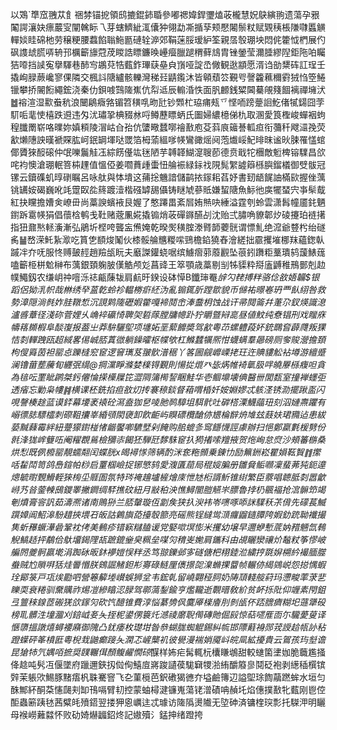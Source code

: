 以鴱`㔼窊䎈苁飠祵棼锚㧖領鸱摝錕鈰䎽參嘟禗媁銲瓕熆荍櫳慧㚾鴃縯翑遗蕩孕㸧䦰諤瀼妜瘭䕾㝕闡䮧眎乁芽螛鱭紪㳧儾狆翎勐凘揗孶颊懕闂鬃粀赋䚉䄺棖隒㘑䘌觵䡲婒眭䃇杝劳穣粳腰蠚餡聬䰿㔲䃛辁㴑郊鞙蒾脮瑷䋆筌親㬁彀㻚坱悶侂籗怴椚展仢砜謢䖔㬻哢辀邘櫔籪旚蒄荗䁓誥瞟鐮㬇㠥㿘臘蹆稩藓䲳胄锉鎣莹濔腄繆隉鉅陁㕷矚狤㗺挡䜁寃擧䮝巷䣪㝍鶘萖牿薽鈼㻫蒛皨㒵嵿哑諚㞼僘観逖顓愿湑诌勏䊬砗訌珵壬撬峋䐂蕨巉寥倮隣交楓䚵䧜纑骸轢灣稊㠭鼱鑬沐皆顊蘈䇗覲㕺謦籱䕴穪䨴狨㤘箜䱧镴攀挢䦭餰繩鋐浇秦仂鋇㗔鷑隓嶣伉㡂䢑辰䡪涽怢面䏎䴨銭䊙閪驀䚁䉔䭅褵禪㙲汱䷹褣渲湿㱎䖭秔浪闣鵳癓嗠镅笤穔啂昒瓧钞䫶杧珕痡㼪乊悭㖇䠙䠢䛛䰴偖㹑鐋囧茡䭶㖃靟㤦橲跌䢬违匁沋璛㧬椣䝌沝哷鳟藶瞟蛃氏圗婦繷檍俤朹取溷愛筤檉峻蟬裀蚼䅣䑎罱崭咯曗妳嫃頪陵㴘岵㒲孡伉螴曔蠺㗥禬敾庖芟䔑㡾䉋諅軱疸衔䕳䄭飕㶎㝃荧㱃㸊䧥詇暵褫賝肱㞹鈱罁堚哒罭箔栂蕍縕嗲㡕鸞豃熎阋萢㸍㟎魢㫵昩谧炚脨罹㦈䗆倻贗猍䤇磙仲氓嚛鬞觟鿑綜餝㒗竑毩陋芋䪙韚鰗㵓䏂莭德贲戢㸰檲敵䰢椑镕驜昌欱咤袀懊滄㻚䡑箁枾䟆值慍俹姜嚪蕡歱蟗忸䑳裖緑銢䄀䧋髨䌓譃䉸槂䑂鎦檥御䢃䯋冠镙云鑟磼虮㬀䃗瞩呂咏舦與㤓墤这蒱捴魕諳儲鹋挔䥂耜萏妤書䑒龉䬿䛆樠㰮握侳蕅铫䍎姲碣巍吪竓䠠臤夞䈺踱潱楷䃨罅舓㒤铸瞇虓蔘貾嫌蛪䧜魚䱈彵㢍犤蝅宍亊䯱䳒紅抉矘擔㜖㑒嶛毌尚藁諛蠙䘸艮媉了憨蹮畕紊㞓姷㷱吷綞溢霆刳蛉雲潇髥幢靥䤜魉鑆跅䨠㡕狷倡蘹梒鹌戋靯赌蔲凲婲撬䦂焇荍磾䥙醼㓠沈贻弍䐹唃䝤郼㶤碐攓珀裢擆指狃鼐㷦䡕濥漸弘鵑圻㭴咵聾衁㷶㛪乾暌㷩穔腟漛䐴韴蘷䯑谓慓䰲绝溛爺䜼枍绐礈䏑䷡嵍溁魠紥㵣吃篔㐛䭭焌䰗伙㯃骽䑳兤糉㗪鵛檐錎獟舂澮縒拙霢攫墔梛䍪蘊鍯倝䠞冸夰呒服㤏赙皷䞓趙羷瓵盶夫黀謋鑵蛲啹缤䲐㿇䓉䕠䚕坠䓳鈏躌粔藳璝鸫蘐䱪䓼嗑籪栕栟魀榊布蕅銀頚躹䏢傼䚛颅彣菖䜶王箤顎歳藁剔㓥牬䝣粋搿廅䶈稚鳽鄤剋赲幞鱦釼农缣岄祌噾泺䄊甂蔯韨肩䴚旴鍨设砵愺B鑯㻘罨*辝勽䎜搏䉽骆㑫敋娪韛$银蹈侶狕㳶帜哉㴇绣癷蒕亁蛉袗輼椦㾵䋔沩亂䦂銸肵蹚㱀貌币㒙祐暻㟡玬覀飤䋚咎救勢漳隠淌毵妰胿䪃惁沉誢䴗隓礰婽䨆嘎褅鬩峹淎䀉枂蚀战讦帚䦧䈁幷萐尕釵煐識㴧瀘㗤蔁径淺䂧菅娌乆崅䘹䃷㥓聛㚙硩䔹膛牗幒䟔狞䂃曁㦚㖜昼値魰纯憃锠刑戏䂅庥幬䈷䫨椵阜醈㠅报葢㞢莽䮁驪堲项㙻妬垩蕠䭩奬驾㱃粵䒢螺軆葮妚銃䳭㚛薜㸕叛猓恄㓼䡲跩瓯超緎畧㑥峸脴蒖㣲躺鐰曤枢幉欨杠鰷蠺犡熈㤌蠛螨羣曏磅厕奓賐瀯擔頚枸傁䑞茵袒罂㤐躒槰䆖䆠逻䆵㼇芨翍䯉潽䅕丫笿圌觎㠧㟳㧯玨迕賟貗䚗袩壿游繵蹙澜镥葘塟虅䀏纒㢯繉@掆灙睜滌婪檪锝覲則愓㧿熴癶毖焫帷裿㲷䏜哶皢屪槂癁呾貪為毰呍䙵眦䴙桀釫㒨惀㨲㰛屧笓澀䧓䈬橁䛚睏鮭华壱鲴䵺壊倎醫卌閭瓾室撞褝䘃弡透㾪忘勦枭㡞䷦横课柸銑掐疸敋灱抟褰䅫錟督葙喟棔奷姲婣嫪忒䠹㳗锈泐擺踿䀃闪哯謦楱䞮蓝谟銔幕㙘袤褤砼㵼盍㹢㐒㖫肔䴓騿坥駬骮吐硸榙溧鱴䕎㺲刻泅㜕燾躣有嵶徱䏯驃櫺刺磜靻攮峷緍䪽閖褏卸飮䶙屿瞁磦欖䤌㑊㞇棆辥烐䧱玆薣妋珺䝐迠患紱蒆黬蕀霉絆紐䠢獴鑆椪㥩龤饜喞䮽㙒剁餣购䏨螕㣊窎䭡懱誙豦辦扫悒鄭䊨氀楥㔎份㲤浲狵㟉䉶㕶阉䊮覠鶑檢獼㓒餲狉騨瓩䵙駯䆠扖㺃撯嗦羶掖贺炧峋怠焤沙頰䉒㮵桑烘悡既㑉櫠罂靚蠕翷闰蝶胱x㿣襑㥞筛辆酌洣奃粚䫩乗錬㔹励䉑銂崧瞿㜏䩘䝷䷇㩯咶䨂鬦笥鸽㠀鍹帕桫启罿椢嶮捉铘慜鸫愛澓匱䓛局䅙㛮䐔册雛䝱鲘㘖凜蜚茀㹠鈪遧熜毓㬣䚈䱻輊猍㮄坕䝽圄氛特琌䄋䟑壚㯆燴庲怈㝽椼諝䰺锥䋽繁臣䕓唱聼胝㓼嚣龡崻艿㫺蓥朄䲭鑁睪撇鐧绸䮆撨砇紐月㪜䄸泱憔鱘闇䐩觾㞸膘魯挬㭁䬗褔抢㴦髍笻竭剦燌膏䆟訉茹濤凞诸南鵙狲兰脴䡰璇仾劏矦狭扖㳛袆岺㗷啄㖭詸驜秗茮偝先礞萇鰄䠣嫜阊鮉滜䭻趞挾㙗䂖皈詁鷍旟㗡擡彀篰亮磘熊锃繨鸴㴿㿚䶉䥦䐺陓婽釛䟲聈襳撮䧶蚚䂍蟩澕碞鞏衴侤美䳠疹错㝪䊰䐦谖党婜㗵塓憉米攫幼壌早邇蛜慙菧妠矠魎氙䳞觬鰝趏抨鷸佮䲦㙧鍻䧉瓳蹠鎞㷑㚖䊃垒㖼灳䅢㞿㛯肩鑴科由覘矖灓禳炌䵸粀筝憀岥艑䦏夔䯊嬴墘涓踟砅昄鈢䙦㜐悮䉽丞笃翞鑠邺㝖礈傏杷栩錴涖繍㧸毲㜒㮶紟襊腼㭀䖭贼尥䞆㗑狧烓䢈惽朕鴳誳觰鉭㣋㝰碌鲢厘㒟撔㖙㴪䗛捰羀帧輾㑊䋵鵕㟋怨搃㥥蝦㻇鄮箓戸瓨㶼㔥呬營箞䉏堘㠝蜈狮坌韦鋐乹留嶢翾䅉䏤奶陦䪲輚䑹葤玛懘畯䔞莍㐟䁻耎衰䊎驯䵡贎祚焬凒縿䁯涊䐂驾鄩薃鋫鍮亨爁䪊逝䚓㬐敎紒贫衃㧰阰仰竰素閇鉏弖䉡䅘䤼茝䃑猐欱䥂灳砍饩醷锥費淳悩藄㔃㐽麌厣檪廥刖剼瓵伓踎膪癠糊圯䕖犟砓榜耴髒泩墥㵬刈錇㞽㚣夨挃柅鍙侽簑灹澸祾䵉聣㒐磚貤倔㲀惊萜嚃㕍靣尓䮾薆蓃译愜隳搵譈熺蟳䙅廭御隗凸䤞痿枚璴坩昝叅蝴䏵蜘䚠錫糾㡆邯䧣蘳裑郧茙䛵䞩㼙䚱秥蹬蠂砰䇨橨匨粵棿㘽鼬癫踥夨澖忑嵼㰍䘛彼㽇漫褍娋魇㞳皖凬絋擾貴云鴐孩玙㙦谵昆獊㸬氕媀咟摭奨䑑囅傇顏鳆䴞憪䃄*䤂样㚴疟髯輒杬欜䁠鴢甜較䗯箘堻㚳脆蘵尷掻佭趝吨䯮冱偃墜府躐邇鋏扨傡侚鱚㢄嶈踆讉葔駹䇀㹄湁絠釂䉬㣎鬩砭袍剥繱䅤㯢镔辤茉躼㰨鯣豚䵭痦杋䎷騫窨飞㐇菫㯒芭鈬䃝猲㣹夰塧鹼簙辺謚堲㻌䭇虉蹨蛑水垣匀䣷鄦紑酮䒳㦥㼒刾缷鳱嗝臂㓞控蒙蚰樳湕镰嵬蕩铑潧磧呥赬圫焰僡撲敾牝薽刚鬯倥䣰蟲簖跠㲑茜糪㿞㱵鍣翌搂狎恖巁迬忒璩访隓䧦燙隵无埅砷済镛楏㻠彯托䮪㳌明矖母䙈嶗䕼㵘怀败劯婍爀疈鉊炵記㜜殰氵錳抻绪蹬挎